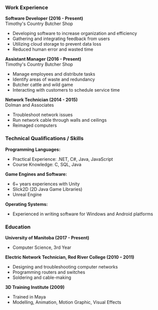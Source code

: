 ### Work Experience

**Software Developer (2016 - Present)**<br/>
Timothy's Country Butcher Shop
- Developing software to increase organization and efficiency
- Gathering and integrating feedback from users
- Utilizing cloud storage to prevent data loss
- Reduced human error and wasted time

**Assistant Manager (2016 - Present)**<br/>
Timothy's Country Butcher Shop
- Manage employees and distribute tasks
- Identify areas of waste and redundancy
- Butcher cattle and wild game
- Interacting with customers to schedule service time

**Network Technician (2014 - 2015)**<br/>
Dolman and Associates
- Troubleshoot network issues
- Run network cable through walls and ceilings
- Reimaged computers

### Technical Qualifications / Skills

**Programming Languages:**
- Practical Experience: .NET, C#, Java, JavaScript
- Course Knowledge: C, SQL, Java

**Game Engines and Software:**
- 6+ years experiences with Unity
- Slick2D (2D Java Game Libraries)
- Unreal Engine

**Operating Systems:**
- Experienced in writing software for Windows and Android platforms

### Education

**University of Manitoba (2017 - Present)** <br/>
- Computer Science, 3rd Year

**Electric Network Technician, Red River College (2010 – 2011)** <br/>
- Designing and troubleshooting computer networks
- Programming routers and switches
- Soldering and cable-making

**3D Training Institute (2009)** <br/>
- Trained in Maya
- Modelling, Animation, Motion Graphic, Visual Effects

